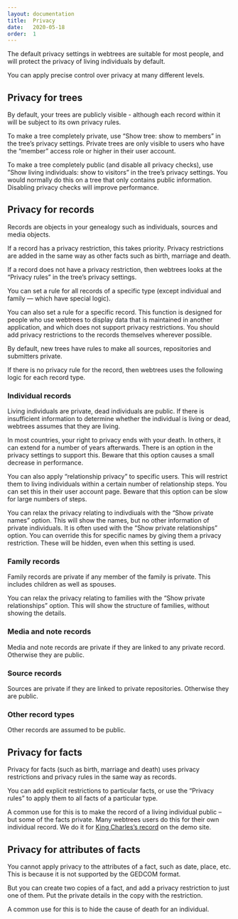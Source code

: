 ```yaml
---
layout: documentation
title:  Privacy
date:   2020-05-18
order:  1
---
```


The default privacy settings in webtrees are suitable for most people,
and will protect the privacy of living individuals by default.

You can apply precise control over privacy at many different levels.

## Privacy for trees

By default, your trees are publicly visible - although each record within
it will be subject to its own privacy rules.

To make a tree completely private, use “Show tree: show to members” in the
tree’s privacy settings.  Private trees are only visible to users who have
the “member” access role or higher in their user account.

To make a tree completely public (and disable all privacy checks), use
”Show living individuals: show to visitors” in the tree’s privacy settings.
You would normally do this on a tree that only contains public information.
Disabling privacy checks will improve performance.

## Privacy for records

Records are objects in your genealogy such as individuals, sources and media objects.

If a record has a privacy restriction, this takes priority.
Privacy restrictions are added in the same way as other facts
such as birth, marriage and death.

If a record does not have a privacy restriction, then webtrees looks
at the “Privacy rules” in the tree’s privacy settings.

You can set a rule for all records of a specific type (except
individual and family — which have special logic).

You can also set a rule for a specific record. This function
is designed for people who use webtrees to display data that is
maintained in another application, and which does not support
privacy restrictions.  You should add privacy restrictions to the
records themselves wherever possible.

By default, new trees have rules to make all sources, repositories
and submitters private.

If there is no privacy rule for the record, then webtrees uses
the following logic for each record type.

### Individual records

Living individuals are private, dead individuals are public.
If there is insufficient information to determine whether the
individual is living or dead, webtrees assumes that they are living.

In most countries, your right to privacy ends with your death.
In others, it can extend for a number of years afterwards.
There is an option in the privacy settings to support this.
Beware that this option causes a small decrease in performance.

You can also apply “relationship privacy” to specific users.
This will restrict them to living individuals within a certain
number of relationship steps.  You can set this in their user
account page.
Beware that this option can be slow for large numbers of steps.

You can relax the privacy relating to indivdiuals with the
“Show private names” option.  This will show the names, but no
other information of private individuals.  It is often used
with the “Show private relationships” option.  You can override
this for specific names by giving them a privacy restriction.
These will be hidden, even when this setting is used.

### Family records

Family records are private if any member of the family is private.
This includes children as well as spouses.

You can relax the privacy relating to families with the
“Show private relationships” option.  This will show the structure
of families, without showing the details.

### Media and note records

Media and note records are private if they are linked to any private record.
Otherwise they are public.

### Source records

Sources are private if they are linked to private repositories.
Otherwise they are public.

### Other record types

Other records are assumed to be public.

## Privacy for facts

Privacy for facts (such as birth, marriage and death) uses privacy
restrictions and privacy rules in the same way as records.

You can add explicit restrictions to particular facts, or use the
“Privacy rules” to apply them to all facts of a particular type.

A common use for this is to make the record of a living individual public –
but some of the facts private.
Many webtrees users do this for their own individual record.
We do it for
[King Charles’s record](https://dev.webtrees.net/demo-dev/tree/demo/individual/I10084/King-Charles-III)
on the demo site.

## Privacy for attributes of facts

You cannot apply privacy to the attributes of a fact, such as date, place, etc.
This is because it is not supported by the GEDCOM format.

But you can create two copies of a fact, and add a privacy restriction to
just one of them.  Put the private details in the copy with the restriction.

A common use for this is to hide the cause of death for an individual.


